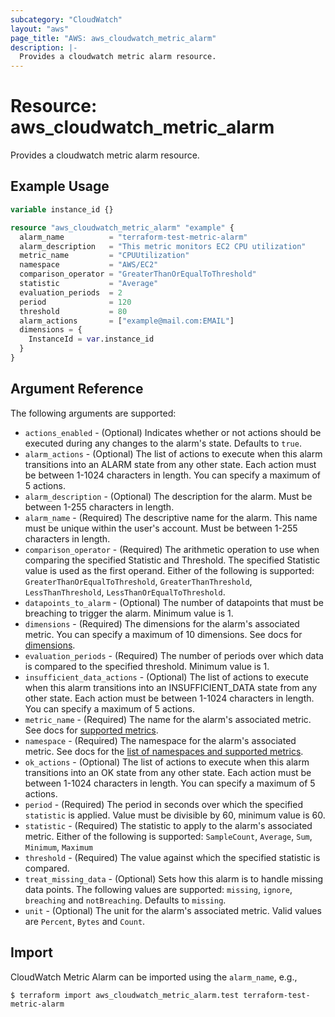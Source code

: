 ```yaml
---
subcategory: "CloudWatch"
layout: "aws"
page_title: "AWS: aws_cloudwatch_metric_alarm"
description: |-
  Provides a cloudwatch metric alarm resource.
---
```


[metrics]: https://docs.k2.cloud/en/services/monitoring/metrics.html
[dimensions]: https://docs.k2.cloud/en/services/monitoring/metrics.html#dimensions

# Resource: aws_cloudwatch_metric_alarm

Provides a cloudwatch metric alarm resource.

## Example Usage

```terraform
variable instance_id {}

resource "aws_cloudwatch_metric_alarm" "example" {
  alarm_name          = "terraform-test-metric-alarm"
  alarm_description   = "This metric monitors EC2 CPU utilization"
  metric_name         = "CPUUtilization"
  namespace           = "AWS/EC2"
  comparison_operator = "GreaterThanOrEqualToThreshold"
  statistic           = "Average"
  evaluation_periods  = 2
  period              = 120
  threshold           = 80
  alarm_actions       = ["example@mail.com:EMAIL"]
  dimensions = {
    InstanceId = var.instance_id
  }
}
```

## Argument Reference

The following arguments are supported:

* `actions_enabled` - (Optional) Indicates whether or not actions should be executed during any changes to the alarm's state. Defaults to `true`.
* `alarm_actions` - (Optional) The list of actions to execute when this alarm transitions into an ALARM state from any other state. Each action must be between 1-1024 characters in length. You can specify a maximum of 5 actions.
* `alarm_description` - (Optional) The description for the alarm. Must be between 1-255 characters in length.
* `alarm_name` - (Required) The descriptive name for the alarm. This name must be unique within the user's account. Must be between 1-255 characters in length.
* `comparison_operator` - (Required) The arithmetic operation to use when comparing the specified Statistic and Threshold. The specified Statistic value is used as the first operand. Either of the following is supported: `GreaterThanOrEqualToThreshold`, `GreaterThanThreshold`, `LessThanThreshold`, `LessThanOrEqualToThreshold`.
* `datapoints_to_alarm` - (Optional) The number of datapoints that must be breaching to trigger the alarm. Minimum value is 1.
* `dimensions` - (Required) The dimensions for the alarm's associated metric. You can specify a maximum of 10 dimensions. See docs for [dimensions][dimensions].
* `evaluation_periods` - (Required) The number of periods over which data is compared to the specified threshold. Minimum value is 1.
* `insufficient_data_actions` - (Optional) The list of actions to execute when this alarm transitions into an INSUFFICIENT_DATA state from any other state. Each action must be between 1-1024 characters in length. You can specify a maximum of 5 actions.
* `metric_name` - (Required) The name for the alarm's associated metric. See docs for [supported metrics][metrics].
* `namespace` - (Required) The namespace for the alarm's associated metric. See docs for the [list of namespaces and supported metrics][metrics].
* `ok_actions` - (Optional) The list of actions to execute when this alarm transitions into an OK state from any other state. Each action must be between 1-1024 characters in length. You can specify a maximum of 5 actions.
* `period` - (Required) The period in seconds over which the specified `statistic` is applied. Value must be divisible by 60, minimum value is 60.
* `statistic` - (Required) The statistic to apply to the alarm's associated metric. Either of the following is supported: `SampleCount`, `Average`, `Sum`, `Minimum`, `Maximum`
* `threshold` - (Required) The value against which the specified statistic is compared.
* `treat_missing_data` - (Optional) Sets how this alarm is to handle missing data points. The following values are supported: `missing`, `ignore`, `breaching` and `notBreaching`. Defaults to `missing`.
* `unit` - (Optional) The unit for the alarm's associated metric. Valid values are `Percent`, `Bytes` and `Count`.

## Import

CloudWatch Metric Alarm can be imported using the `alarm_name`, e.g.,

```
$ terraform import aws_cloudwatch_metric_alarm.test terraform-test-metric-alarm
```
